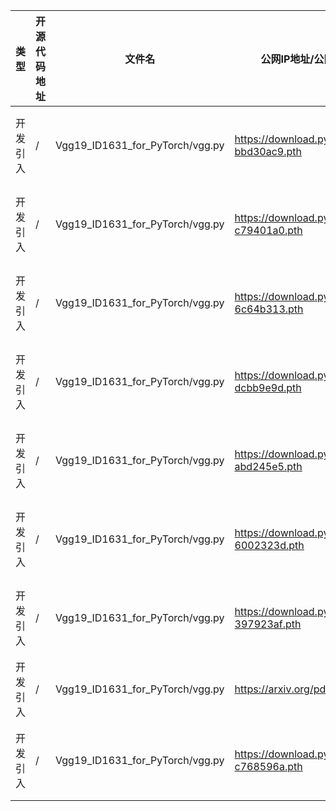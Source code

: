 | 类型     | 开源代码地址                                                                                                                           | 文件名                                                | 公网IP地址/公网URL地址/域名/邮箱地址 | 用途说明   |
|--------|----------------------------------------------------------------------------------------------------------------------------------|----------------------------------------------------|-----------------------|--------|
| 开发引入 | / | Vgg19_ID1631_for_PyTorch/vgg.py | https://download.pytorch.org/models/vgg11-bbd30ac9.pth | 预训练模型 |
| 开发引入 | / | Vgg19_ID1631_for_PyTorch/vgg.py | https://download.pytorch.org/models/vgg19_bn-c79401a0.pth | 预训练模型 |
| 开发引入 | / | Vgg19_ID1631_for_PyTorch/vgg.py | https://download.pytorch.org/models/vgg16_bn-6c64b313.pth | 预训练模型 |
| 开发引入 | / | Vgg19_ID1631_for_PyTorch/vgg.py | https://download.pytorch.org/models/vgg19-dcbb9e9d.pth | 预训练模型 |
| 开发引入 | / | Vgg19_ID1631_for_PyTorch/vgg.py | https://download.pytorch.org/models/vgg13_bn-abd245e5.pth | 预训练模型 |
| 开发引入 | / | Vgg19_ID1631_for_PyTorch/vgg.py | https://download.pytorch.org/models/vgg11_bn-6002323d.pth | 预训练模型 |
| 开发引入 | / | Vgg19_ID1631_for_PyTorch/vgg.py | https://download.pytorch.org/models/vgg16-397923af.pth | 预训练模型 |
| 开发引入 | / | Vgg19_ID1631_for_PyTorch/vgg.py | https://arxiv.org/pdf/1409.1556.pdf | 论文地址 |
| 开发引入 | / | Vgg19_ID1631_for_PyTorch/vgg.py | https://download.pytorch.org/models/vgg13-c768596a.pth | 预训练模型 |
